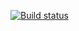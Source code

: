 [![Build status](https://ci.appveyor.com/api/projects/status/hgvw1by42qtjuana?svg=true)](https://ci.appveyor.com/project/HalinaHrekava/orderingcard)
